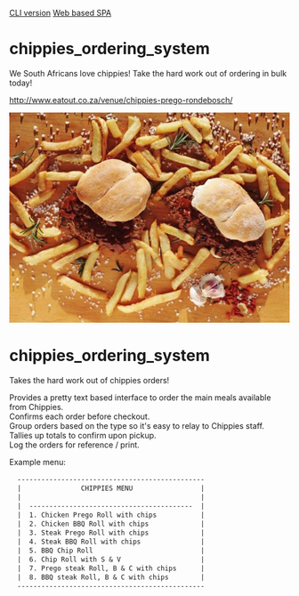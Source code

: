 [CLI version](https://github.com/JoshuaSmeda/chippies_ordering_system/tree/master)
[Web based SPA](https://github.com/JoshuaSmeda/chippies_ordering_system/tree/web_app)

# chippies_ordering_system
We South Africans love chippies! Take the hard work out of ordering in bulk today!

http://www.eatout.co.za/venue/chippies-prego-rondebosch/

![yummy!](img/Prego-Steak-Roll-Chippies-featured-image.jpg)

# chippies_ordering_system
Takes the hard work out of chippies orders!

Provides a pretty text based interface to order the main meals available from Chippies. <br>
Confirms each order before checkout. <br>
Group orders based on the type so it's easy to relay to Chippies staff. <br>
Tallies up totals to confirm upon pickup. <br>
Log the orders for reference / print. <br>

Example menu:
```
  -----------------------------------------------
  |               CHIPPIES MENU                 |
  |                                             |
  |  -----------------------------------------  |
  |  1. Chicken Prego Roll with chips           |
  |  2. Chicken BBQ Roll with chips             |
  |  3. Steak Prego Roll with chips             |
  |  4. Steak BBQ Roll with chips               |
  |  5. BBQ Chip Roll                           |
  |  6. Chip Roll with S & V                    |
  |  7. Prego steak Roll, B & C with chips      |
  |  8. BBQ steak Roll, B & C with chips        |
  -----------------------------------------------
  
```


